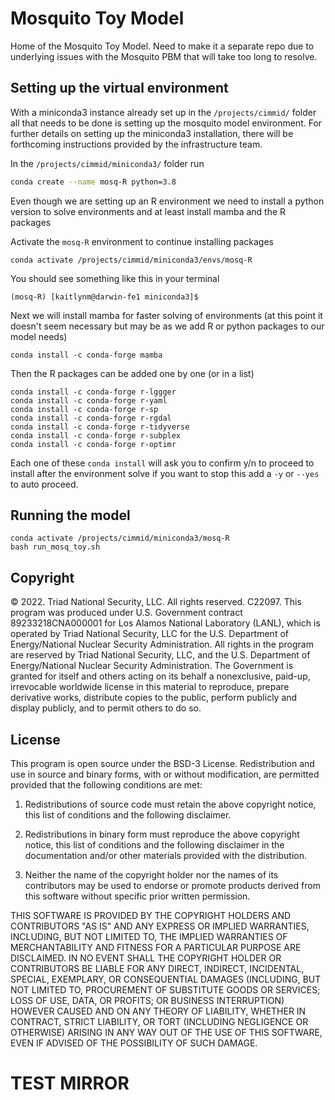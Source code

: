 # Mosquito Toy Model
Home of the Mosquito Toy Model. Need to make it a separate repo due to underlying issues with the Mosquito PBM that will take too long to resolve. 

## Setting up the virtual environment 
With a miniconda3 instance already set up in the `/projects/cimmid/` folder all that needs to be done is setting up the mosquito model environment. For further details on setting up the miniconda3 installation, there will be forthcoming instructions provided by the infrastructure team. 

In the `/projects/cimmid/miniconda3/` folder run 
```Bash
conda create --name mosq-R python=3.8
```

Even though we are setting up an R environment we need to install a python version to solve environments and at least install mamba and the R packages

Activate the `mosq-R` environment to continue installing packages
```
conda activate /projects/cimmid/miniconda3/envs/mosq-R
``` 
You should see something like this in your terminal 
```
(mosq-R) [kaitlynm@darwin-fe1 miniconda3]$
```

Next we will install mamba for faster solving of environments (at this point it doesn't seem necessary but may be as we add R or python packages to our model needs)
```
conda install -c conda-forge mamba
```

Then the R packages can be added one by one (or in a list)
```
conda install -c conda-forge r-lggger
conda install -c conda-forge r-yaml
conda install -c conda-forge r-sp
conda install -c conda-forge r-rgdal
conda install -c conda-forge r-tidyverse
conda install -c conda-forge r-subplex
conda install -c conda-forge r-optimr
```

Each one of these `conda install` will ask you to confirm y/n to proceed to install after the environment solve if you want to stop this add a `-y` or `--yes` to auto proceed. 

## Running the model 
```
conda activate /projects/cimmid/miniconda3/mosq-R
bash run_mosq_toy.sh
```


## Copyright
© 2022. Triad National Security, LLC. All rights reserved. C22097.
This program was produced under U.S. Government contract 89233218CNA000001 for Los Alamos National Laboratory (LANL), which is operated by Triad National Security, LLC for the U.S. Department of Energy/National Nuclear Security Administration. All rights in the program are reserved by Triad National Security, LLC, and the U.S. Department of Energy/National Nuclear Security Administration. The Government is granted for itself and others acting on its behalf a nonexclusive, paid-up, irrevocable worldwide license in this material to reproduce, prepare derivative works, distribute copies to the public, perform publicly and display publicly, and to permit others to do so.
## License
This program is open source under the BSD-3 License. Redistribution and use in source and binary forms, with or without modification, are permitted provided that the following conditions are met:

1. Redistributions of source code must retain the above copyright notice, this list of conditions and the following disclaimer.

2. Redistributions in binary form must reproduce the above copyright notice, this list of conditions and the following disclaimer in the documentation and/or other materials provided with the distribution.
3. Neither the name of the copyright holder nor the names of its contributors may be used to endorse or promote products derived from this software without specific prior written permission.

THIS SOFTWARE IS PROVIDED BY THE COPYRIGHT HOLDERS AND CONTRIBUTORS "AS IS" AND ANY EXPRESS OR IMPLIED WARRANTIES, INCLUDING, BUT NOT LIMITED TO, THE IMPLIED WARRANTIES OF MERCHANTABILITY AND FITNESS FOR A PARTICULAR PURPOSE ARE DISCLAIMED. IN NO EVENT SHALL THE COPYRIGHT HOLDER OR CONTRIBUTORS BE LIABLE FOR ANY DIRECT, INDIRECT, INCIDENTAL, SPECIAL, EXEMPLARY, OR CONSEQUENTIAL DAMAGES (INCLUDING, BUT NOT LIMITED TO, PROCUREMENT OF SUBSTITUTE GOODS OR SERVICES; LOSS OF USE, DATA, OR PROFITS; OR BUSINESS INTERRUPTION) HOWEVER CAUSED AND ON ANY THEORY OF LIABILITY, WHETHER IN CONTRACT, STRICT LIABILITY, OR TORT (INCLUDING NEGLIGENCE OR OTHERWISE) ARISING IN ANY WAY OUT OF THE USE OF THIS SOFTWARE, EVEN IF ADVISED OF THE POSSIBILITY OF SUCH DAMAGE.

# TEST MIRROR
